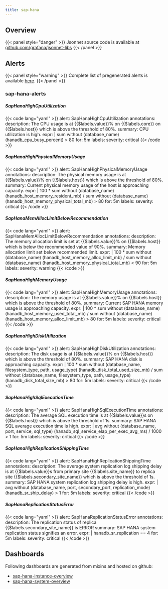 ```yaml
---
title: sap-hana
---
```


## Overview



{{< panel style="danger" >}}
Jsonnet source code is available at [github.com/grafana/jsonnet-libs](https://github.com/grafana/jsonnet-libs/tree/master/sap-hana-mixin)
{{< /panel >}}

## Alerts

{{< panel style="warning" >}}
Complete list of pregenerated alerts is available [here](https://github.com/monitoring-mixins/website/blob/master/assets/sap-hana/alerts.yaml).
{{< /panel >}}

### sap-hana-alerts

##### SapHanaHighCpuUtilization

{{< code lang="yaml" >}}
alert: SapHanaHighCpuUtilization
annotations:
  description: The CPU usage is at {{$labels.value}}% on {{$labels.core}} on {{$labels.host}}
    which is above the threshold of 80%.
  summary: CPU utilization is high.
expr: |
  sum without (database_name) (hanadb_cpu_busy_percent) > 80
for: 5m
labels:
  severity: critical
{{< /code >}}
 
##### SapHanaHighPhysicalMemoryUsage

{{< code lang="yaml" >}}
alert: SapHanaHighPhysicalMemoryUsage
annotations:
  description: The physical memory usage is at {{$labels.value}}% on {{$labels.host}}
    which is above the threshold of 80%.
  summary: Current physical memory usage of the host is approaching capacity.
expr: |
  100 * sum without (database_name)(hanadb_host_memory_resident_mb) / sum without (database_name) (hanadb_host_memory_physical_total_mb) > 80
for: 5m
labels:
  severity: critical
{{< /code >}}
 
##### SapHanaMemAllocLimitBelowRecommendation

{{< code lang="yaml" >}}
alert: SapHanaMemAllocLimitBelowRecommendation
annotations:
  description: The memory allocation limit is set at {{$labels.value}}% on {{$labels.host}}
    which is below the recommended value of 90%.
  summary: Memory allocation limit set below recommended limit.
expr: |
  100 * sum without (database_name) (hanadb_host_memory_alloc_limit_mb) / sum without (database_name) (hanadb_host_memory_physical_total_mb) < 90
for: 5m
labels:
  severity: warning
{{< /code >}}
 
##### SapHanaHighMemoryUsage

{{< code lang="yaml" >}}
alert: SapHanaHighMemoryUsage
annotations:
  description: The memory usage is at {{$labels.value}}% on {{$labels.host}} which
    is above the threshold of 80%.
  summary: Current SAP HANA memory usage is approaching capacity.
expr: |
  100 * sum without (database_name) (hanadb_host_memory_used_total_mb) / sum without (database_name) (hanadb_host_memory_alloc_limit_mb) > 80
for: 5m
labels:
  severity: critical
{{< /code >}}
 
##### SapHanaHighDiskUtilization

{{< code lang="yaml" >}}
alert: SapHanaHighDiskUtilization
annotations:
  description: The disk usage is at {{$labels.value}}% on {{$labels.host}} which is
    above the threshold of 80%.
  summary: SAP HANA disk is approaching capacity.
expr: |
  100 * sum without (database_name, filesystem_type, path, usage_type) (hanadb_disk_total_used_size_mb) / sum without (database_name, filesystem_type, path, usage_type) (hanadb_disk_total_size_mb) > 80
for: 5m
labels:
  severity: critical
{{< /code >}}
 
##### SapHanaHighSqlExecutionTime

{{< code lang="yaml" >}}
alert: SapHanaHighSqlExecutionTime
annotations:
  description: The average SQL execution time is at {{$labels.value}}s on {{$labels.host}}
    which is above the threshold of 1s.
  summary: SAP HANA SQL average execution time is high.
expr: |
  avg without (database_name, port, service, sql_type) (hanadb_sql_service_elap_per_exec_avg_ms) / 1000 > 1
for: 5m
labels:
  severity: critical
{{< /code >}}
 
##### SapHanaHighReplicationShippingTime

{{< code lang="yaml" >}}
alert: SapHanaHighReplicationShippingTime
annotations:
  description: The average system replication log shipping delay is at {{$labels.value}}s
    from primary site {{$labels.site_name}} to replica site {{$labels.secondary_site_name}}
    which is above the threshold of 1s.
  summary: SAP HANA system replication log shipping delay is high.
expr: |
  avg without (database_name, port, secondary_port, replication_mode) (hanadb_sr_ship_delay) > 1
for: 5m
labels:
  severity: critical
{{< /code >}}
 
##### SapHanaReplicationStatusError

{{< code lang="yaml" >}}
alert: SapHanaReplicationStatusError
annotations:
  description: The replication status of replica {{$labels.secondary_site_name}} is
    ERROR
  summary: SAP HANA system replication status signifies an error.
expr: |
  hanadb_sr_replication == 4
for: 5m
labels:
  severity: critical
{{< /code >}}
 
## Dashboards
Following dashboards are generated from mixins and hosted on github:


- [sap-hana-instance-overview](https://github.com/monitoring-mixins/website/blob/master/assets/sap-hana/dashboards/sap-hana-instance-overview.json)
- [sap-hana-system-overview](https://github.com/monitoring-mixins/website/blob/master/assets/sap-hana/dashboards/sap-hana-system-overview.json)
